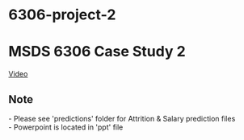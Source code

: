 # 6306-project-2

<h1>MSDS 6306 Case Study 2</h1>

<a href ="https://youtu.be/E7-DQ4fGkkg"> Video </a>

<h2>Note</h2>
- Please see 'predictions' folder for Attrition & Salary prediction files<br>
- Powerpoint is located in 'ppt' file
